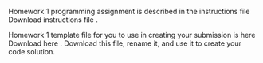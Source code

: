 Homework 1 programming assignment is described in the instructions file   Download instructions file .

Homework 1 template file for you to use in creating your submission is here   Download here .
Download this file, rename it, and use it to create your code solution.
